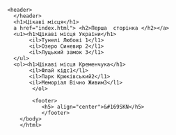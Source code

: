 
<!DOCTYPE html>
<html>
  <head>
  <meta charset="utf-8">
   <title>Завдання 20.02.2024</title>
    </head> 
  <body>
    
    <header>
      </header>
      <h1>Цікаві місця</h1>
      a href="index.html"> <h2>Перша  сторінка </h2></a>
      <u1><h1>Цікаві місця України</h1>
           <il>Тунелі Любові 1</l1>
           <il>Озеро Синевир 2</l1>
           <il>Луцький замок 3</l1>
      </ul>
      <ol><h1>Цікаві місця Кременчука</h1>
           <il>Флай кідс1</l1>
           <il>Парк Крюківський2</l1> 
           <il>Меморіал Вічно Живим3</l1>  
            </ol>

            <footer>
               <h5> align="center">&#169SKN</h5>
               </footer>
        </body>
        </html>
 

